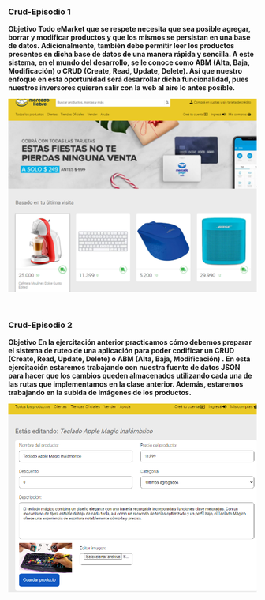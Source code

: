 ### Crud-Episodio 1 

**Objetivo
Todo eMarket que se respete necesita que sea posible agregar, borrar y modificar
productos y que los mismos se persistan en una base de datos. Adicionalmente, también
debe permitir leer los productos presentes en dicha base de datos de una manera rápida
y sencilla.
A este sistema, en el mundo del desarrollo, se le conoce como ABM (Alta, Baja,
Modificación) o CRUD (Create, Read, Update, Delete).
Así que nuestro enfoque en esta oportunidad será desarrollar dicha funcionalidad, pues
nuestros inversores quieren salir con la web al aire lo antes posible.**

![preview](https://github.com/lizzytag12/Crud-Episodio1/blob/master/public/images/products/crud1.png)


<br>

### Crud-Episodio 2

**Objetivo
En la ejercitación anterior practicamos cómo debemos preparar el sistema de ruteo de
una aplicación para poder codificar un CRUD (Create, Read, Update, Delete) o ABM (Alta,
Baja, Modificación) .
En esta ejercitación estaremos trabajando con nuestra fuente de datos JSON para hacer
que los cambios queden almacenados utilizando cada una de las rutas que
implementamos en la clase anterior. Además, estaremos trabajando en la subida de
imágenes de los productos.**


![preview](https://github.com/lizzytag12/Crud-Episodio1/blob/master/public/images/products/crudmulter.png)
